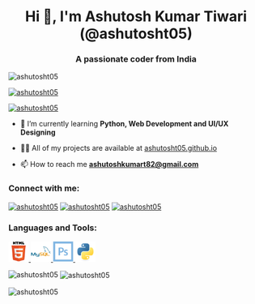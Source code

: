 <h1 align="center">Hi 👋, I'm Ashutosh Kumar Tiwari (@ashutosht05)</h1>
<h3 align="center">A passionate coder from India</h3>

<p align="left"> <img src="https://komarev.com/ghpvc/?username=ashutosht05&label=Profile%20views&color=0e75b6&style=flat" alt="ashutosht05" /> </p>

<p align="left"> <a href="https://github.com/ryo-ma/github-profile-trophy"><img src="https://github-profile-trophy.vercel.app/?username=ashutosht05" alt="ashutosht05" /></a> </p>

<p align="left"> <a href="https://twitter.com/ashutosht05" target="blank"><img src="https://img.shields.io/twitter/follow/ashutosht05?logo=twitter&style=for-the-badge" alt="ashutosht05" /></a> </p>

- 🌱 I’m currently learning **Python, Web Development and UI/UX Designing**

- 👨‍💻 All of my projects are available at [ashutosht05.github.io](ashutosht05.github.io)

- 📫 How to reach me **ashutoshkumart82@gmail.com**

<h3 align="left">Connect with me:</h3>
<p align="left">
<a href="https://twitter.com/ashutosht05" target="blank"><img align="center" src="https://raw.githubusercontent.com/rahuldkjain/github-profile-readme-generator/master/src/images/icons/Social/twitter.svg" alt="ashutosht05" height="30" width="40" /></a>
<a href="https://linkedin.com/in/ashutosht05" target="blank"><img align="center" src="https://raw.githubusercontent.com/rahuldkjain/github-profile-readme-generator/master/src/images/icons/Social/linked-in-alt.svg" alt="ashutosht05" height="30" width="40" /></a>
<a href="https://instagram.com/ashutosht05" target="blank"><img align="center" src="https://raw.githubusercontent.com/rahuldkjain/github-profile-readme-generator/master/src/images/icons/Social/instagram.svg" alt="ashutosht05" height="30" width="40" /></a>
</p>

<h3 align="left">Languages and Tools:</h3>
<p align="left"> <a href="https://www.w3.org/html/" target="_blank" rel="noreferrer"> <img src="https://raw.githubusercontent.com/devicons/devicon/master/icons/html5/html5-original-wordmark.svg" alt="html5" width="40" height="40"/> </a> <a href="https://www.mysql.com/" target="_blank" rel="noreferrer"> <img src="https://raw.githubusercontent.com/devicons/devicon/master/icons/mysql/mysql-original-wordmark.svg" alt="mysql" width="40" height="40"/> </a> <a href="https://www.photoshop.com/en" target="_blank" rel="noreferrer"> <img src="https://raw.githubusercontent.com/devicons/devicon/master/icons/photoshop/photoshop-line.svg" alt="photoshop" width="40" height="40"/> </a> <a href="https://www.python.org" target="_blank" rel="noreferrer"> <img src="https://raw.githubusercontent.com/devicons/devicon/master/icons/python/python-original.svg" alt="python" width="40" height="40"/> </a> </p>

<p><img align="left" src="https://github-readme-stats.vercel.app/api/top-langs?username=ashutosht05&show_icons=true&locale=en&layout=compact" alt="ashutosht05" /></p>

<p>&nbsp;<img align="center" src="https://github-readme-stats.vercel.app/api?username=ashutosht05&show_icons=true&locale=en" alt="ashutosht05" /></p>

<p><img align="center" src="https://github-readme-streak-stats.herokuapp.com/?user=ashutosht05&" alt="ashutosht05" /></p>


